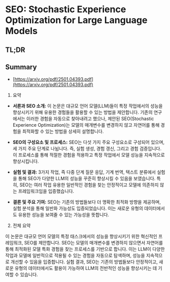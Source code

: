 # SEO: Stochastic Experience Optimization for Large Language Models
## TL;DR
## Summary
- [https://arxiv.org/pdf/2501.04393.pdf](https://arxiv.org/pdf/2501.04393.pdf)

1. 요약

- **서론과 SEO 소개:** 이 논문은 대규모 언어 모델(LLM)들이 특정 작업에서의 성능을 향상시키기 위해 유용한 경험들을 활용할 수 있는 방법을 제안합니다. 기존의 연구에서는 이러한 경험을 자동으로 찾아내려고 했으나, 제안된 SEO(Stochastic Experience Optimization)는 모델의 매개변수를 변경하지 않고 자연어를 통해 경험을 최적화할 수 있는 방법을 상세히 설명합니다.

- **SEO의 구성요소 및 프로세스:** SEO는 다섯 가지 주요 구성요소로 구성되어 있으며, 세 가지 주요 단계로 나뉩니다. 즉, 실험 생성, 경험 갱신, 그리고 경험 검증입니다. 이 프로세스를 통해 적절한 경험을 적용하고 특정 작업에서 모델 성능을 지속적으로 향상시킵니다.

- **실험 및 결과:** 3가지 작업, 즉 다중 단계 질문 응답, 기계 번역, 텍스트 분류에서 실험을 통해 SEO가 다양한 LLM의 성능을 꾸준히 향상시킬 수 있음을 보였습니다. 특히, SEO는 여러 작업 유용한 일반적인 경험을 찾는 안정적이고 모델에 의존하지 않는 프레임워크임을 입증했습니다.

- **결론 및 주요 기여:** SEO는 기존의 방법들보다 더 명확한 최적화 방향을 제공하며, 실험 분석을 통해 일반화 가능성도 입증되었습니다. 이는 새로운 유형의 데이터에서도 유용한 성능을 보여줄 수 있는 가능성을 뜻합니다.

2. 전체 요약

이 논문은 대규모 언어 모델의 특정 태스크에서의 성능을 향상시키기 위한 혁신적인 프레임워크, SEO를 제안합니다. SEO는 모델의 매개변수를 변경하지 않으면서 자연어를 통해 최적화된 모델 특화 경험을 찾는 프로세스를 기반으로 합니다. 이는 LLM이 다양한 작업과 모델에 일반적으로 적용될 수 있는 경험을 자동으로 탐색하며, 성능을 지속적으로 개선할 수 있음을 입증합니다. 실험 결과, SEO는 기존의 방법들보다 안정적이고, 새로운 유형의 데이터에서도 활용이 가능하여 LLM의 전반적인 성능을 향상시키는 데 기여할 수 있습니다.